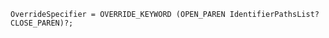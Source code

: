 <!-- This file is generated automatically by infrastructure scripts. Please don't edit by hand. -->

```{ .ebnf .slang-ebnf #OverrideSpecifier }
OverrideSpecifier = OVERRIDE_KEYWORD (OPEN_PAREN IdentifierPathsList? CLOSE_PAREN)?;
```
